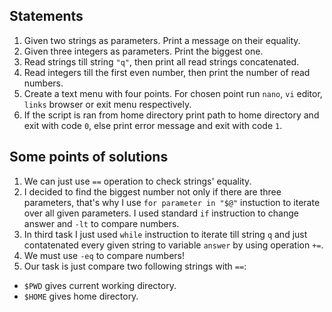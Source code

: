 ## Statements
1. Given two strings as parameters. Print a message on their equality.
2. Given three integers as parameters. Print the biggest one.
3. Read strings till string `"q"`, then print all read strings concatenated.
4. Read integers till the first even number, then print the number of read numbers.
5. Create a text menu with four points. For chosen point run `nano`, `vi` editor, `links` browser or exit menu respectively.
6. If the script is ran from home directory print path to home directory and exit with code `0`, else print error message and exit with code `1`.

## Some points of solutions
1. We can just use `==` operation to check strings' equality.
2. I decided to find the biggest number not only if there are three parameters, that's why I use `for parameter in "$@"` instuction to iterate over all given parameters. I used standard `if` instruction to change answer and `-lt` to compare numbers. 
3. In third task I just used `while` instruction to iterate till string `q` and just contatenated every given string to variable `answer` by using operation `+=`.
4. We must use `-eq` to compare numbers!
6. Our task is just compare two following strings with `==`:
- `$PWD` gives current working directory.
- `$HOME` gives home directory.